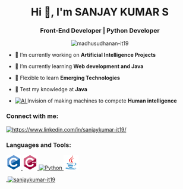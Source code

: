 <h1 align="center">Hi 👋, I'm SANJAY KUMAR S</h1>
<h3 align="center">Front-End Developer | Python Developer</h3>

<p align="center"> <img src="https://komarev.com/ghpvc/?username=madhusudhanan-it19&label=Profile%20views&color=0e75b6&style=flat" alt="madhusudhanan-it19" /> </p>


- 🔭 I’m currently working on **Artificial Intelligence Projects**

- 🌱 I’m currently learning **Web development and Java**

- 👯 Flexible to learn **Emerging Technologies**

- 💬 Test my knowledge at **Java**
- </a> <a href="#" target="_blank" rel="noreferrer"> <img src="https://cdn-icons.flaticon.com/png/128/3273/premium/3273631.png?token=exp=1645982065~hmac=ad9fa86bb462b31355ee4cb6ab12e6e1" alt="AI" width="20" height="20"/> </a> Invision of making machines to compete **Human intelligence**

<h3 align="left">Connect with me:</h3>
<p align="left">
<a href="https://www.linkedin.com/in/sanjaykumar-it19/" target="blank"><img align="center" src="https://raw.githubusercontent.com/rahuldkjain/github-profile-readme-generator/master/src/images/icons/Social/linked-in-alt.svg" alt="https://www.linkedin.com/in/sanjaykumar-it19/" height="30" width="40" /></a>
</p>

<h3 align="left">Languages and Tools:</h3>
<p align="left"> <a href="https://www.cprogramming.com/" target="_blank" rel="noreferrer"> <img src="https://raw.githubusercontent.com/devicons/devicon/master/icons/c/c-original.svg" alt="c" width="40" height="40"/> </a> <a href="https://www.w3schools.com/cpp/" target="_blank" rel="noreferrer"> <img src="https://raw.githubusercontent.com/devicons/devicon/master/icons/cplusplus/cplusplus-original.svg" alt="cplusplus" width="40" height="40"/> </a> <a href="https://www.python.org/" target="_blank" rel="noreferrer"> <img src="https://cdn-icons-png.flaticon.com/128/2570/2570575.png" alt="Python" width="40" height="40"/>  </a> <a href="https://www.java.com" target="_blank" rel="noreferrer"> <img src="https://raw.githubusercontent.com/devicons/devicon/master/icons/java/java-original.svg" alt="java" width="40" height="40"/> </p>

<p>&nbsp;<img align="center" src="https://github-readme-stats.vercel.app/api?username=sanjaykumar-it19&show_icons=true&locale=en" alt="sanjaykumar-it19" /></p>

